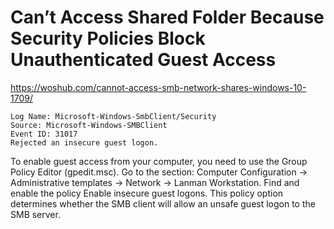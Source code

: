 
# Can’t Access Shared Folder Because Security Policies Block Unauthenticated Guest Access

https://woshub.com/cannot-access-smb-network-shares-windows-10-1709/

```
Log Name: Microsoft-Windows-SmbClient/Security  
Source: Microsoft-Windows-SMBClient
Event ID: 31017
Rejected an insecure guest logon.
```

To enable guest access from your computer, you need to use the Group Policy Editor (gpedit.msc). Go to the section: Computer Configuration -> Administrative templates -> Network -> Lanman Workstation. Find and enable the policy Enable insecure guest logons. This policy option determines whether the SMB client will allow an unsafe guest logon to the SMB server. 

